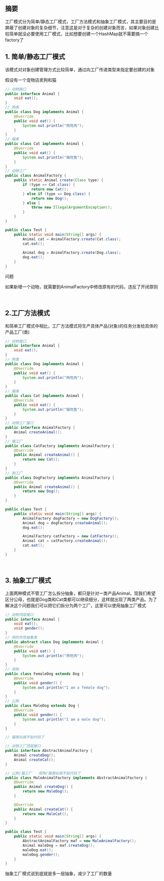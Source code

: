 ## 摘要

工厂模式分为简单/静态工厂模式，工厂方法模式和抽象工厂模式，其主要目的是屏蔽了创建对象的复杂细节，注意这是对于复杂的创建对象而言，如果对象创建比较简单就没必要使用工厂模式，比如想要创建一个HashMap就不需要搞一个factory了

## 1. 简单/静态工厂模式

该模式对对象创建管理方式比较简单，通过向工厂传递类型来指定要创建的对象

假设有一个宠物店卖狗和猫

```java
// 动物接口
public interface Animal {
    void eat();
}
// 狗类
public class Dog implements Animal {
    @Override
    public void eat() {
        System.out.println("狗吃肉");
    }
}
// 猫类
public class Cat implements Animal {
    @Override
    public void eat() {
        System.out.println("猫吃鱼");
    }
}
// 动物工厂
public class AnimalFactory {
    public static Animal create(Class type) {
        if (type == Cat.class) {
            return new Cat();
        } else if (type == Dog.class) {
            return new Dog();
        } else {
            throw new IllegalArgumentException();
        }
    }
}

public class Test {
    public static void main(String[] args) {
        Animal cat = AnimalFactory.create(Cat.class);
        cat.eat();
        
        Animal dog = AnimalFactory.create(Dog.class);
        dog.eat();
    }
}
```

问题

如果新增一个动物，就需要到AnimalFactory中修改原有的代码，违反了开闭原则

<br>

## 2.工厂方法模式

和简单工厂模式中相比，工厂方法模式将生产具体产品(对象)的任务分发给具体的产品工厂(类)

```java
// 动物接口
public interface Animal {
    void eat();
}
// 狗类
public class Dog implements Animal {
    @Override
    public void eat() {
        System.out.println("狗吃肉");
    }
}
// 猫类
public class Cat implements Animal {
    @Override
    public void eat() {
        System.out.println("猫吃鱼");
    }
}
// 动物工厂接口
public interface AnimalFactory {
    Animal createAnimal();
}
// 猫工厂
public class CatFactory implements AnimalFactory {
    @Override
    public Animal createAnimal() {
        return new Cat();
    }
}
// 狗工厂
public class DogFactory implements AnimalFactory {
    @Override
    public Animal createAnimal() {
        return new Dog();
    }
}

public class Test {
    public static void main(String[] args) {
        AnimalFactory dogFactory = new DogFactory();
        Animal dog = dogFactory.createAnimal();
        dog.eat();

        AnimalFactory catFactory = new CatFactory();
        Animal cat = catFactory.createAnimal();
        cat.eat();
    }
}
```

</br>

## 3. 抽象工厂模式

上面两种模式不管工厂怎么拆分抽象，都只是针对一类产品Animal，现我们希望区分公母，也就是Dog类和Cat类都可以继续细分，这样就出现了两类产品。为了解决这个问题我们可以把它们拆分为两个工厂，这里可以使用抽象工厂模式

```java
// 动物顶层接口
public interface Animal {
    void eat();
    void gender();
}
// 狗的共性抽象类
public abstract class Dog implements Animal {
    @Override
    public void eat() {
        System.out.println("狗吃肉");
    }
}
// 母狗
public class FemaleDog extends Dog {
    @Override
    public void gender() {
        System.out.println("I am a female dog");
    }
}
// 公狗
public class MaleDog extends Dog {
    @Override
    public void gender() {
        System.out.println("I am a male dog");
    }
}

// 猫类似就不贴代码了

// 动物工厂顶层接口
public interface AbstractAnimalFactory {
    Animal createDog();
    Animal createCat();
}

// 公狗/猫工厂   母狗/猫类似就不贴代码了
public class MaleAnimalFactory implements AbstractAnimalFactory {
    @Override
    public Animal createDog() {
        return new MaleDog();
    }

    @Override
    public Animal createCat() {
        return new MaleCat();
    }
}

public class Test {
    public static void main(String[] args) {
        AbstractAnimalFactory maf = new MaleAnimalFactory();
        Animal maleDog = maf.createDog();
        maleDog.eat();
        maleDog.gender();
    }
}
```

抽象工厂模式说到底就是多一层抽象，减少了工厂的数量

<br>







